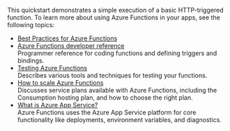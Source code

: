 
This quickstart demonstrates a simple execution of a basic HTTP-triggered function. To learn more about using Azure Functions in your apps, see the following topics:

* [Best Practices for Azure Functions](../articles/azure-functions/functions-best-practices.md)
* [Azure Functions developer reference](../articles/azure-functions/functions-reference.md)  
  Programmer reference for coding functions and defining triggers and bindings.
* [Testing Azure Functions](../articles/azure-functions/functions-test-a-function.md)  
  Describes various tools and techniques for testing your functions.
* [How to scale Azure Functions](../articles/azure-functions/functions-scale.md)  
  Discusses service plans available with Azure Functions, including the Consumption hosting plan, and how to choose the right plan. 
* [What is Azure App Service?](../articles/app-service/app-service-value-prop-what-is.md)  
  Azure Functions uses the Azure App Service platform for core functionality like deployments, environment variables, and diagnostics. 